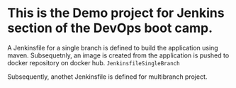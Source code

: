 # This is the Demo project for Jenkins section of the DevOps boot camp.
A Jenkinsfile for a single branch is defined to build the application using maven. Subsequetnly, an image is created from the application is pushed to docker repository on docker hub. `JenkinsfileSingleBranch`


Subsequently, anothet Jenkinsfile is defined for multibranch project. 